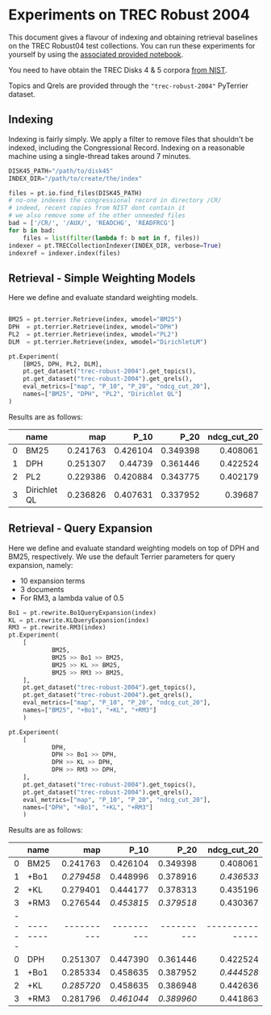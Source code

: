 # Experiments on TREC Robust 2004

This document gives a flavour of indexing and obtaining retrieval baselines on the TREC Robust04 test collections. 
You can run these experiments for yourself by using the [associated provided notebook](https://github.com/terrier-org/pyterrier/blob/master/examples/experiments/Robust04.ipynb).

You need to have obtain the TREC Disks 4 & 5 corpora [from NIST](https://trec.nist.gov/data/cd45/index.html).

Topics and Qrels are provided through the `"trec-robust-2004"` PyTerrier dataset.


## Indexing

Indexing is fairly simply. We apply a filter to remove files that shouldn't be indexed, including the Congressional Record.
Indexing on a reasonable machine using a single-thread takes around 7 minutes.

```python
DISK45_PATH="/path/to/disk45"
INDEX_DIR="/path/to/create/the/index"

files = pt.io.find_files(DISK45_PATH)
# no-one indexes the congressional record in directory /CR/
# indeed, recent copies from NIST dont contain it
# we also remove some of the other unneeded files
bad = ['/CR/', '/AUX/', 'READCHG', 'READFRCG']
for b in bad:
    files = list(filter(lambda f: b not in f, files))
indexer = pt.TRECCollectionIndexer(INDEX_DIR, verbose=True)
indexref = indexer.index(files)
```

## Retrieval - Simple Weighting Models

Here we define and evaluate standard weighting models.

```python

BM25 = pt.terrier.Retrieve(index, wmodel="BM25")
DPH  = pt.terrier.Retrieve(index, wmodel="DPH")
PL2  = pt.terrier.Retrieve(index, wmodel="PL2")
DLM  = pt.terrier.Retrieve(index, wmodel="DirichletLM")

pt.Experiment(
    [BM25, DPH, PL2, DLM],
    pt.get_dataset("trec-robust-2004").get_topics(),
    pt.get_dataset("trec-robust-2004").get_qrels(),
    eval_metrics=["map", "P_10", "P_20", "ndcg_cut_20"],
    names=["BM25", "DPH", "PL2", "Dirichlet QL"]
)

```

Results are as follows:

|    | name         |      map |     P_10 |     P_20 |   ndcg_cut_20 |
|---:|:-------------|---------:|---------:|---------:|--------------:|
|  0 | BM25         | 0.241763 | 0.426104 | 0.349398 |      0.408061 |
|  1 | DPH          | 0.251307 | 0.44739  | 0.361446 |      0.422524 |
|  2 | PL2          | 0.229386 | 0.420884 | 0.343775 |      0.402179 |
|  3 | Dirichlet QL | 0.236826 | 0.407631 | 0.337952 |      0.39687  |

## Retrieval - Query Expansion

Here we define and evaluate standard weighting models on top of DPH and BM25, respectively.
We use the default Terrier parameters for query expansion, namely:
 - 10 expansion terms
 - 3 documents
 - For RM3, a lambda value of 0.5


```python
Bo1 = pt.rewrite.Bo1QueryExpansion(index)
KL = pt.rewrite.KLQueryExpansion(index)
RM3 = pt.rewrite.RM3(index)
pt.Experiment(
    [
            BM25, 
            BM25 >> Bo1 >> BM25, 
            BM25 >> KL >> BM25, 
            BM25 >> RM3 >> BM25, 
    ],
    pt.get_dataset("trec-robust-2004").get_topics(),
    pt.get_dataset("trec-robust-2004").get_qrels(),
    eval_metrics=["map", "P_10", "P_20", "ndcg_cut_20"],
    names=["BM25", "+Bo1", "+KL", "+RM3"]
    )

pt.Experiment(
    [
            DPH, 
            DPH >> Bo1 >> DPH, 
            DPH >> KL >> DPH, 
            DPH >> RM3 >> DPH, 
    ],
    pt.get_dataset("trec-robust-2004").get_topics(),
    pt.get_dataset("trec-robust-2004").get_qrels(),
    eval_metrics=["map", "P_10", "P_20", "ndcg_cut_20"],
    names=["DPH", "+Bo1", "+KL", "+RM3"]
    )
```

Results are as follows:

|    | name   |      map |     P_10 |     P_20 |   ndcg_cut_20 |
|---:|:-------|---------:|---------:|---------:|--------------:|
|  0 | BM25   | 0.241763 | 0.426104 | 0.349398 |      0.408061 |
|  1 | +Bo1   |*0.279458*| 0.448996 | 0.378916 |     *0.436533*|
|  2 | +KL    | 0.279401 | 0.444177 | 0.378313 |      0.435196 |
|  3 | +RM3   | 0.276544 |*0.453815*|*0.379518*|      0.430367 |
|----|--------|----------|----------|----------|---------------|
|  0 | DPH    | 0.251307 | 0.447390 | 0.361446 |      0.422524 |
|  1 | +Bo1   | 0.285334 | 0.458635 | 0.387952 |     *0.444528*|
|  2 | +KL    |*0.285720*| 0.458635 | 0.386948 |      0.442636 |
|  3 | +RM3   | 0.281796 |*0.461044*|*0.389960*|      0.441863 |
